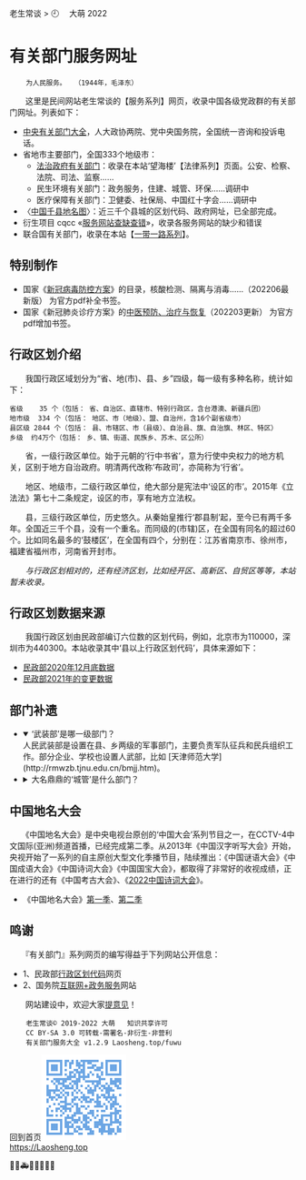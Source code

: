 老生常谈 > 🕘 　大萌 2022

有关部门服务网址
================

		为人民服务。	（1944年，毛泽东）

　　这里是民间网站老生常谈的【服务系列】网页，收录中国各级党政群的有关部门网址。列表如下：

+	[中央有关部门大全](zhongyang)，人大政协两院、党中央国务院，全国统一咨询和投诉电话。
+	省地市主要部门，全国333个地级市：
	+ [法治政府有关部门](../falv/bumen)：收录在本站‘望海楼’【法律系列】页面。公安、检察、法院、司法、监察……
	+ 民生环境有关部门：政务服务，住建、城管、环保……调研中
	+ 医疗保障有关部门：卫健委、社保局、中国红十字会……调研中
+	〈[中国千县地名图](qianxian)〉：近三千个县城的区划代码、政府网址，已全部完成。
+	衍生项目 cqcc «[服务网站查缺查错](https://diamonwoo.github.io/cqcc)»，收录各服务网站的缺少和错误
+	联合国有关部门，收录在本站【[一带一路系列](../ydyl/union.html)】。


特别制作
--------

+ 国家《[新冠病毒防控方案](../c/6-xinguanfangkong.txt)》的目录，核酸检测、隔离与消毒……（202206最新版）  为官方pdf补全书签。
+ 国家《新冠肺炎诊疗方案》的[中医预防、治疗与恢复](../c/6-xinguanzhenliao.txt)（202203更新）  为官方pdf增加书签。


行政区划介绍
------------

　　我国行政区域划分为“省、地(市)、县、乡”四级，每一级有多种名称，统计如下：

	省级	  35 个（包括： 省、自治区、直辖市、特别行政区，含台港澳、新疆兵团）
	地市级	 334 个（包括： 地区、市（地级）、盟、自治州，含16个副省级市）
	县区级	2844 个（包括： 县、市辖区、市（县级）、自治县、旗、自治旗、林区、特区）
	乡级	约4万个（包括： 乡、镇、街道、民族乡、苏木、区公所）

　　省，一级行政区单位。始于元朝的‘行中书省’，意为行使中央权力的地方机关，区别于地方自治政府。明清两代改称‘布政司’，亦简称为‘行省’。

　　地区、地级市，二级行政区单位，绝大部分是宪法中‘设区的市’。2015年《立法法》第七十二条规定，设区的市，享有地方立法权。

　　县，三级行政区单位，历史悠久。从秦始皇推行‘郡县制’起，至今已有两千多年。全国近三千个县，没有一个重名。而同级的(市辖)区，在全国有同名的超过60个。比如同名最多的‘鼓楼区’，在全国有四个，分别在：江苏省南京市、徐州市，福建省福州市，河南省开封市。

　　*与行政区划相对的，还有经济区划，比如经开区、高新区、自贸区等等，本站暂未收录。*


行政区划数据来源
----------------
　　我国行政区划由民政部编订六位数的区划代码，例如，北京市为110000，深圳市为440300。本站收录其中‘县以上行政区划代码’，具体来源如下：

*	[民政部2020年12月底数据](http://www.mca.gov.cn/article/sj/xzqh/2020/20201201.html)
*	[民政部2021年的变更数据](http://www.mca.gov.cn/article/sj/xzqh/2021/20211201.html)


部门补遗
--------
*	<details open="open">
	<summary>‘武装部’是哪一级部门？</summary>
	人民武装部是设置在县、乡两级的军事部门，主要负责军队征兵和民兵组织工作。部分企业、学校也设置人武部，比如 [天津师范大学](http://rmwzb.tjnu.edu.cn/bmjj.htm)。</details>

*	<details>
	<summary>大名鼎鼎的‘城管’是什么部门？</summary>
	2017年，中华人民共和国*住房和城乡建设部*公布《城市管理执法办法》，城市管理执法人员属于行政执法类公务员，通过公务员考试并接受正规训练后，按照局、队的执法人员编制而调配，全面清退城管部门内的临聘人员。2021年新版《行政处罚法》审议通过，明确国家在城市管理领域推行建立综合行政执法制度，相对集中行政处罚权。（摘自维基百科）</details>


中国地名大会
-------------
　　《中国地名大会》是中央电视台原创的‘中国大会’系列节目之一，在CCTV-4中文国际(亚洲)频道首播，已经完成第二季。从2013年《中国汉字听写大会》开始，央视开始了一系列的自主原创大型文化季播节目，陆续推出：《中国谜语大会》《中国成语大会》《中国诗词大会》《中国国宝大会》，都取得了非常好的收视成绩，正在进行的还有《中国考古大会》、《[2022中国诗词大会](https://tv.cctv.com/special/2022zgscdh)》。 

*	《中国地名大会》[第一季](http://tv.cctv.com/special/zgdmdh/)、[第二季](https://tv.cctv.com/2021/01/19/VIDAzHOc3JMqJJ7ASz0iU0Ks210119.shtml)


鸣谢
----
　　『有关部门』系列网页的编写得益于下列网站公开信息：
*	1、民政部[行政区划代码](http://www.mca.gov.cn/article/sj/xzqh/1980/)网页
*	2、国务院[互联网+政务服务](http://www.gov.cn/zhengce/zhuti/jjhlw_zwfw/)网站


　　网站建设中，欢迎大家[提意见](https://xoyondo.com/mb/yY8PqZMjKUgdcpn )！

```
	老生常谈© 2019-2022 大萌   知识共享许可
	CC BY-SA 3.0 可转载-需署名-非衍生-非营利
	有关部门服务大全 v1.2.9	Laosheng.top/fuwu
```

回到首页<a href=".." title="返回老生常谈首页"><img src="../indexQR-Blue.png" /></a>  
https://Laosheng.top  
<!-- Global site tag (gtag.js) - Google Analytics -->
<script async src="https://www.googletagmanager.com/gtag/js?id=UA-179794713-1"></script>
<script>  window.dataLayer = window.dataLayer || [];
  function gtag(){dataLayer.push(arguments);}
  gtag('js', new Date());  gtag('config', 'UA-179794713-1');
</script>
🚨🚓🚑🚒🚌🧑‍🤝‍🧑
